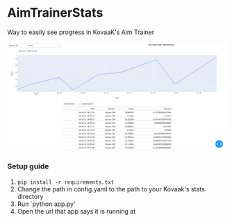 # AimTrainerStats
Way to easily see progress in KovaaK's Aim Trainer


![Example dashboard](https://github.com/trevorm4/AimTrainerStats/blob/master/image_2021-06-21_020007.png?raw=true)


### Setup guide

1. `pip install -r requirements.txt`
2. Change the path in config.yaml to the path to your Kovaak's stats directory
3. Run `python app.py'
4. Open the url that app says it is running at
